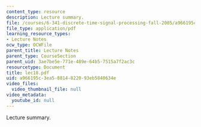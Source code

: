 ```yaml
---
content_type: resource
description: Lecture summary.
file: /courses/6-341-discrete-time-signal-processing-fall-2005/a966195c3ea58814822093eb5840634e_lec18.pdf
file_type: application/pdf
learning_resource_types:
- Lecture Notes
ocw_type: OCWFile
parent_title: Lecture Notes
parent_type: CourseSection
parent_uid: 3ae7be5e-771e-489e-64b5-7515a7f2ac3c
resourcetype: Document
title: lec18.pdf
uid: a966195c-3ea5-8814-8220-93eb5840634e
video_files:
  video_thumbnail_file: null
video_metadata:
  youtube_id: null
---
```

Lecture summary.


